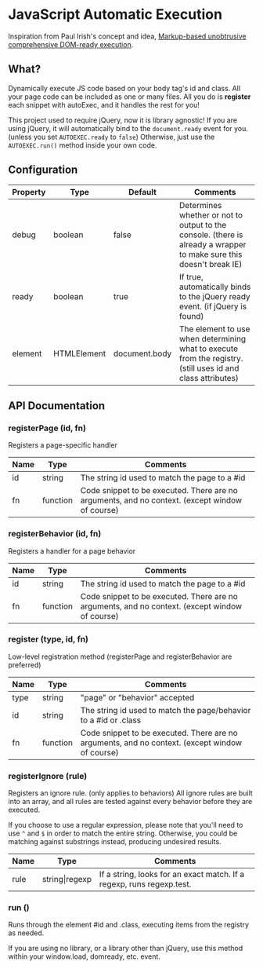 JavaScript Automatic Execution
==============================

Inspiration from Paul Irish's concept and idea,
[Markup-based unobtrusive comprehensive DOM-ready execution](paulirish.com/2009/markup-based-unobtrusive-comprehensive-dom-ready-execution/).

What?
-----

Dynamically execute JS code based on your body tag's id and class. All your
page code can be included as one or many files. All you do is **register**
each snippet with autoExec, and it handles the rest for you!

This project used to require jQuery, now it is library agnostic! If you
are using jQuery, it will automatically bind to the `document.ready` event
for you. (unless you set `AUTOEXEC.ready` to `false`) Otherwise, just
use the `AUTOEXEC.run()` method inside your own code.


Configuration
-------------

<table>
	<thead>
		<tr>
			<th>Property</th>
			<th>Type</th>
			<th>Default</th>
			<th>Comments</th>
		</tr>
	</thead>
	<tbody>
		<tr>
			<td>debug</td>
			<td>boolean</td>
			<td>false</td>
			<td>Determines whether or not to output to the console. (there is already a wrapper to make sure this doesn't break IE)</td>
		</tr>
        <tr>
            <td>ready</td>
            <td>boolean</td>
            <td>true</td>
            <td>If true, automatically binds to the jQuery ready event. (if jQuery is found)</td>
        </tr>
        <tr>
            <td>element</td>
            <td>HTMLElement</td>
            <td>document.body</td>
            <td>The element to use when determining what to execute from the registry. (still uses id and class attributes)</td>
        </tr>
	</tbody>
</table>

API Documentation
-----------------

### registerPage (id, fn)

Registers a page-specific handler

<table>
	<thead>
		<tr>
			<th>Name</th>
			<th>Type</th>
			<th>Comments</th>
		</tr>
	</thead>
	<tbody>
        <tr>
            <td>id</td>
            <td>string</td>
            <td>The string id used to match the page to a #id</td>
        </tr>
        <tr>
            <td>fn</td>
            <td>function</td>
            <td>Code snippet to be executed. There are no arguments, and no context. (except window of course)</td>
        </tr>
	</tbody>
</table>

### registerBehavior (id, fn)

Registers a handler for a page behavior

<table>
	<thead>
		<tr>
			<th>Name</th>
			<th>Type</th>
			<th>Comments</th>
		</tr>
	</thead>
	<tbody>
        <tr>
            <td>id</td>
            <td>string</td>
            <td>The string id used to match the page to a #id</td>
        </tr>
        <tr>
            <td>fn</td>
            <td>function</td>
            <td>Code snippet to be executed. There are no arguments, and no context. (except window of course)</td>
        </tr>
	</tbody>
</table>

### register (type, id, fn)

Low-level registration method (registerPage and registerBehavior are preferred)

<table>
	<thead>
		<tr>
			<th>Name</th>
			<th>Type</th>
			<th>Comments</th>
		</tr>
	</thead>
	<tbody>
		<tr>
			<td>type</td>
			<td>string</td>
			<td>"page" or "behavior" accepted</td>
		</tr>
        <tr>
            <td>id</td>
            <td>string</td>
            <td>The string id used to match the page/behavior to a #id or .class</td>
        </tr>
        <tr>
            <td>fn</td>
            <td>function</td>
            <td>Code snippet to be executed. There are no arguments, and no context. (except window of course)</td>
        </tr>
	</tbody>
</table>

### registerIgnore (rule)

Registers an ignore rule. (only applies to behaviors) All ignore rules are
built into an array, and all rules are tested against every behavior before
they are executed.

If you choose to use a regular expression, please note that you'll need to
use `^` and `$` in order to match the entire string. Otherwise, you could be
matching against substrings instead, producing undesired results.

<table>
	<thead>
		<tr>
			<th>Name</th>
			<th>Type</th>
			<th>Comments</th>
		</tr>
	</thead>
	<tbody>
        <tr>
            <td>rule</td>
            <td>string|regexp</td>
            <td>If a string, looks for an exact match. If a regexp, runs regexp.test.</td>
        </tr>
	</tbody>
</table>

### run ()

Runs through the element #id and .class, executing items from the registry as needed.

If you are using no library, or a library other than jQuery, use this method within
your window.load, domready, etc. event.
